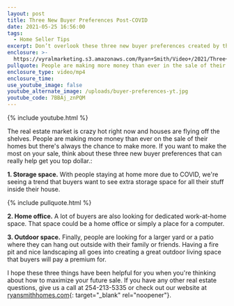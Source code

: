 ```yaml
---
layout: post
title: Three New Buyer Preferences Post-COVID
date: 2021-05-25 16:56:00
tags:
  - Home Seller Tips
excerpt: Don’t overlook these three new buyer preferences created by the pandemic.
enclosure: >-
  https://vyralmarketing.s3.amazonaws.com/Ryan+Smith/Video+/2021/Three+New+Buyer+Preferences+Post-COVID.mp4
pullquote: People are making more money than ever in the sale of their home.
enclosure_type: video/mp4
enclosure_time:
use_youtube_image: false
youtube_alternate_image: /uploads/buyer-preferences-yt.jpg
youtube_code: 7BBAj_znPQM
---
```

{% include youtube.html %}

The real estate market is crazy hot right now and houses are flying off the shelves. People are making more money than ever on the sale of their homes but there's always the chance to make more. If you want to make the most on your sale, think about these three new buyer preferences that can really help get you top dollar.:

**1\. Storage space.** With people staying at home more due to COVID, we're seeing a trend that buyers want to see extra storage space for all their stuff inside their house.&nbsp;

{% include pullquote.html %}

**2\. Home office.** A lot of buyers are also looking for dedicated work-at-home space. That space could be a home office or simply a place for a computer.

**3\. Outdoor space.** Finally, people are looking for a larger yard or a patio where they can hang out outside with their family or friends. Having a fire pit and nice landscaping all goes into creating a great outdoor living space that buyers will pay a premium for.&nbsp;

I hope these three things have been helpful for you when you're thinking about how to maximize your future sale. If you have any other real estate questions, give us a call at 254-213-5335 or check out our website at [ryansmithhomes.com](http://ryansmithhomes.com){: target="_blank" rel="noopener"}.
